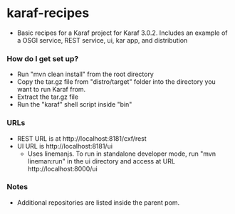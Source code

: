 karaf-recipes
=============
* Basic recipes for a Karaf project for Karaf 3.0.2.  Includes an example of a OSGI service, REST service, ui, kar app, and distribution

### How do I get set up? ###

* Run "mvn clean install" from the root directory
* Copy the tar.gz file from "distro/target" folder into the directory you want to run Karaf from.
* Extract the tar.gz file
* Run the "karaf" shell script inside "bin"

### URLs ###

* REST URL is at http://localhost:8181/cxf/rest
* UI URL is http://localhost:8181/ui
    * Uses linemanjs.  To run in standalone developer mode, run "mvn lineman:run" in the ui directory and access at URL http://localhost:8000/ui

### Notes ###

* Additional repositories are listed inside the parent pom.

